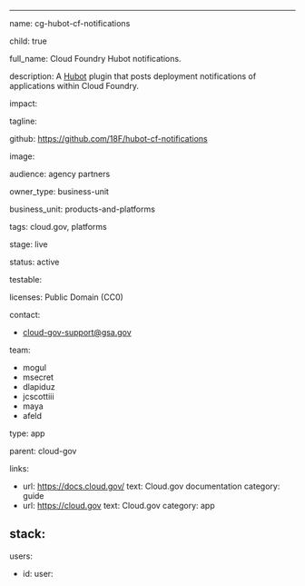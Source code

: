 ---

name: cg-hubot-cf-notifications

child: true

full_name: Cloud Foundry Hubot notifications.

description: A [Hubot](https://hubot.github.com/) plugin that posts deployment notifications of applications within Cloud Foundry.

impact:

tagline:

github: https://github.com/18F/hubot-cf-notifications

image:

audience: agency partners

owner_type: business-unit

business_unit: products-and-platforms

tags: cloud.gov, platforms

stage: live

status: active

testable:

licenses: Public Domain (CC0)


contact:
- cloud-gov-support@gsa.gov

team:
- mogul
- msecret
- dlapiduz
- jcscottiii
- maya
- afeld

type: app

parent: cloud-gov

links:
- url: https://docs.cloud.gov/
  text: Cloud.gov documentation
  category: guide
- url: https://cloud.gov
  text: Cloud.gov
  category: app


stack:
-

users:
- id:
  user:
